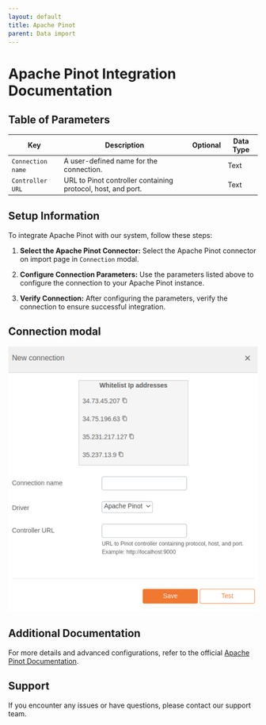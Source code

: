 ```yaml
---
layout: default
title: Apache Pinot
parent: Data import
---
```


# Apache Pinot Integration Documentation

## Table of Parameters

| Key               | Description                                                  | Optional | Data Type |
|-------------------|--------------------------------------------------------------|----------|-----------|
| `Connection name` | A user-defined name for the connection.                      |          | Text      |
| `Controller URL`  | URL to Pinot controller containing protocol, host, and port. |          | Text      |

## Setup Information

To integrate Apache Pinot with our system, follow these steps:

1. **Select the Apache Pinot Connector:** Select the Apache Pinot connector on import page
   in `Connection` modal.

2. **Configure Connection Parameters:** Use the parameters listed above to configure the connection
   to your Apache Pinot instance.

3. **Verify Connection:** After configuring the parameters, verify the connection to ensure
   successful integration.

## Connection modal

![Apache Pinot Integration](../../../images/integration/apache-pinot-integration.png)

## Additional Documentation

For more details and advanced configurations, refer to the
official [Apache Pinot Documentation](https://docs.pinot.apache.org/).

## Support

If you encounter any issues or have questions, please contact our support team.
